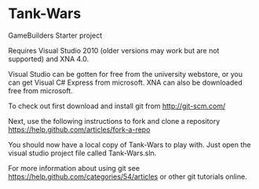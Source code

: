 Tank-Wars
=========

GameBuilders Starter project

Requires Visual Studio 2010 (older versions may work but are not supported) and XNA 4.0.

Visual Studio can be gotten for free from the university webstore, or you can get Visual C# Express
from microsoft. XNA can also be downloaded free from microsoft.

To check out first download and install git from http://git-scm.com/

Next, use the following instructions to fork and clone a repository
https://help.github.com/articles/fork-a-repo

You should now have a local copy of Tank-Wars to play with. Just open the visual studio project file called Tank-Wars.sln.

For more information about using git see https://help.github.com/categories/54/articles
or other git tutorials online.